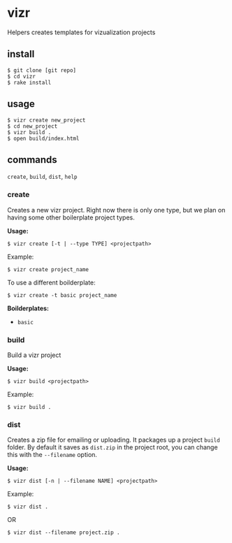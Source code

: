 # vizr

Helpers creates templates for vizualization projects

## install

    $ git clone [git repo]
    $ cd vizr
    $ rake install

## usage

    $ vizr create new_project
    $ cd new_project
    $ vizr build .
    $ open build/index.html

## commands

`create`, `build`, `dist`, `help`

### create

Creates a new vizr project. Right now there is only one type, but we plan on having some other boilerplate project types.

**Usage:**

    $ vizr create [-t | --type TYPE] <projectpath>

Example:

    $ vizr create project_name

To use a different boilderplate:

    $ vizr create -t basic project_name

**Boilderplates:**

* `basic`

### build

Build a vizr project

**Usage:**

    $ vizr build <projectpath>

Example:

    $ vizr build .

### dist

Creates a zip file for emailing or uploading. It packages up a project `build` folder. By default it saves as `dist.zip` in the project root, you can change this with the `--filename` option.

**Usage:**

    $ vizr dist [-n | --filename NAME] <projectpath>

Example:

    $ vizr dist .

OR

    $ vizr dist --filename project.zip .
